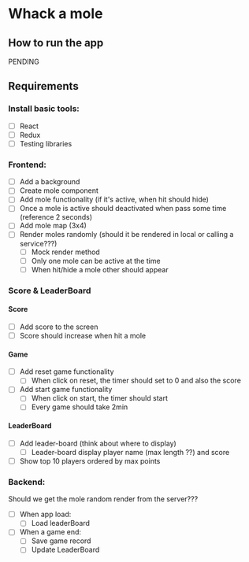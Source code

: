 # Whack a mole
## How to run the app
PENDING

## Requirements 
### Install basic tools: 
- [ ] React
- [ ] Redux
- [ ] Testing libraries
### Frontend:
- [ ] Add a background
- [ ] Create mole component
- [ ] Add mole functionality (if it's active, when hit should hide)
- [ ] Once a mole is active should deactivated when pass some time (reference 2 seconds)
- [ ] Add mole map (3x4)
- [ ] Render moles randomly (should it be rendered in local or calling a service???)
  - [ ] Mock render method 
  - [ ] Only one mole can be active at the time
  - [ ] When hit/hide a mole other should appear

### Score & LeaderBoard
#### Score
- [ ] Add score to the screen
- [ ] Score should increase when hit a mole

#### Game 
- [ ] Add reset game functionality
  - [ ] When click on reset, the timer should set to 0 and also the score
- [ ] Add start game functionality
  - [ ] When click on start, the timer should start
  - [ ] Every game should take 2min

#### LeaderBoard
- [ ] Add leader-board (think about where to display)
  - [ ] Leader-board display player name (max length ??) and score
- [ ] Show top 10 players ordered by max points

### Backend:
Should we get the mole random render from the server???
- [ ] When app load:
  - [ ] Load leaderBoard
- [ ] When a game end: 
  - [ ] Save game record
  - [ ] Update LeaderBoard 
